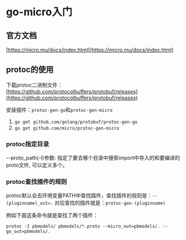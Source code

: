 # go-micro入门

## 官方文档

[https://micro.mu/docs/index.html](https://micro.mu/docs/index.html)

## protoc的使用

下载protoc二进制文件：[https://github.com/protocolbuffers/protobuf/releases](https://github.com/protocolbuffers/protobuf/releases)

安装插件：`protoc-gen-go`和`protoc-gen-micro`

1. `go get github.com/golang/protobuf/protoc-gen-go`
2. `go get github.com/micro/protoc-gen-micro`

### protoc指定目录

--proto_path(-I)参数: 指定了要去哪个目录中搜索import中导入的和要编译的proto文件, 可以定义多个。

### protoc查找插件的规则

protoc默认会去环境变量PATH中查找插件，查找插件的规则是：`--(pluginname)_out=.` 对应查找的插件就是：`protoc-gen-(pluginname)`

例如下面这条命令就是查找了两个插件：

`protoc -I pbmodels/ pbmodels/*.proto --micro_out=pbmodels/. --go_out=pbmodels/.`

